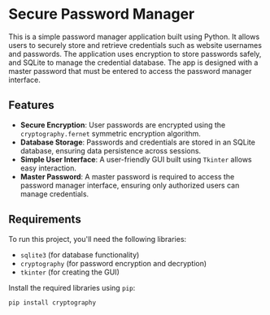 # Secure Password Manager

This is a simple password manager application built using Python. It allows users to securely store and retrieve credentials such as website usernames and passwords. The application uses encryption to store passwords safely, and SQLite to manage the credential database. The app is designed with a master password that must be entered to access the password manager interface.

## Features

- **Secure Encryption**: User passwords are encrypted using the `cryptography.fernet` symmetric encryption algorithm.
- **Database Storage**: Passwords and credentials are stored in an SQLite database, ensuring data persistence across sessions.
- **Simple User Interface**: A user-friendly GUI built using `Tkinter` allows easy interaction.
- **Master Password**: A master password is required to access the password manager interface, ensuring only authorized users can manage credentials.
  
## Requirements

To run this project, you'll need the following libraries:

- `sqlite3` (for database functionality)
- `cryptography` (for password encryption and decryption)
- `tkinter` (for creating the GUI)
  
Install the required libraries using `pip`:

```bash
pip install cryptography
